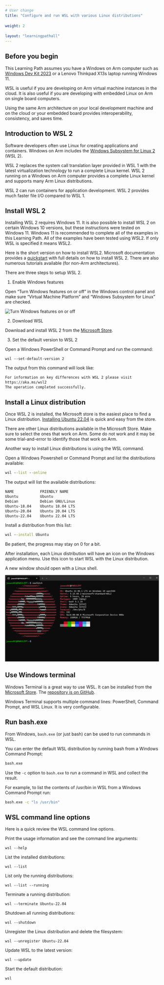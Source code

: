 ```yaml
---
# User change
title: "Configure and run WSL with various Linux distributions"

weight: 2

layout: "learningpathall"
---
```


## Before you begin

This Learning Path assumes you have a  Windows on Arm computer such as [Windows Dev Kit 2023](https://learn.microsoft.com/en-us/windows/arm/dev-kit) or a Lenovo Thinkpad X13s laptop running Windows 11. 

WSL is useful if you are developing on Arm virtual machine instances in the cloud. It is also useful if you are developing with embedded Linux on Arm on single board computers. 

Using the same Arm architecture on your local development machine and on the cloud or your embedded board provides interoperability, consistency, and saves time. 


## Introduction to WSL 2

Software developers often use Linux for creating applications and containers. Windows on Arm includes the [Windows Subsystem for Linux 2](https://docs.microsoft.com/en-us/windows/wsl/about) (WSL 2). 

WSL 2 replaces the system call translation layer provided in WSL 1 with the latest virtualization technology to run a complete Linux kernel. WSL 2 running on a Windows on Arm computer provides a complete Linux kernel and supports many Arm Linux distributions. 

WSL 2 can run containers for application development. WSL 2 provides much faster file I/O compared to WSL 1.

## Install WSL 2
Installing WSL 2 requires Windows 11. It is also possible to install WSL 2 on certain Windows 10 versions, but these instructions were tested on Windows 11. Windows 11 is recommended to complete all of the examples in this Learning Path. All of the examples have been tested using WSL2. If only WSL is specified it means WSL2.

Here is the short version on how to install WSL2. Microsoft documentation provides a [quickstart](https://docs.microsoft.com/en-us/windows/wsl/install-win10) with full details on how to install WSL 2. There are also numerous tutorials available (for non-Arm architectures).

There are three steps to setup WSL 2.

1. Enable Windows features

Open “Turn Windows features on or off” in the Windows control panel and make sure “Virtual Machine Platform” and “Windows Subsystem for Linux” are checked. 

![Turn Windows features on or off](https://dev-to-uploads.s3.amazonaws.com/i/9kubnntqzsfq9lxfrfrk.PNG#center)

2. Download WSL

Download and install WSL 2 from the [Microsoft Store](https://apps.microsoft.com/store/detail/windows-subsystem-for-linux-preview/9P9TQF7MRM4R).

3. Set the default version to WSL 2

Open a Windows PowerShell or Command Prompt and run the command:

```console
wsl --set-default-version 2
```

The output from this command will look like:

```output
For information on key differences with WSL 2 please visit https://aka.ms/wsl2
The operation completed successfully.
```

## Install a Linux distribution

Once WSL 2 is installed, the Microsoft store is the easiest place to find a Linux distribution. [Installing Ubuntu 22.04](https://apps.microsoft.com/store/detail/ubuntu-22041-lts/9PN20MSR04DW) is quick and easy from the store. 

There are other Linux distributions available in the Microsoft Store. Make sure to select the ones that work on Arm. Some do not work and it may be some trial-and-error to identify those that work on Arm.

Another way to install Linux distributions is using the WSL command. 

Open a Windows Powershell or Command Prompt and list the distributions available:

```cmd 
wsl --list --online
```

The output will list the available distributions:

```output
NAME            FRIENDLY NAME
Ubuntu          Ubuntu
Debian          Debian GNU/Linux
Ubuntu-18.04    Ubuntu 18.04 LTS
Ubuntu-20.04    Ubuntu 20.04 LTS
Ubuntu-22.04    Ubuntu 22.04 LTS
```

Install a distribution from this list:

```cmd
wsl --install Ubuntu
```

Be patient, the progress may stay on 0 for a bit.

After installation, each Linux distribution will have an icon on the Windows application menu. Use this icon to start WSL with the Linux distribution. 

A new window should open with a Linux shell. 

![Running Linux](wsl-linux.png)

## Use Windows terminal

Windows Terminal is a great way to use WSL. It can be installed from the [Microsoft Store](https://apps.microsoft.com/store/detail/windows-terminal/9N0DX20HK701). The [repository is on GitHub](https://github.com/microsoft/terminal). 

Windows Terminal supports multiple command lines: PowerShell, Command Prompt, and WSL Linux. It is very configurable.

## Run bash.exe

From Windows, `bash.exe` (or just bash) can be used to run commands in WSL. 

You can enter the default WSL distribution by running bash from a Windows Command Prompt:

```cmd
bash.exe
```

Use the `-c` option to `bash.exe` to run a command in WSL and collect the result. 

For example, to list the contents of /usr/bin in WSL from a Windows Command Prompt run:

```cmd
bash.exe -c "ls /usr/bin"
```

## WSL command line options

Here is a quick review the  WSL command line options.

Print the usage information and see the command line arguments:

```console
wsl --help
```

List the installed distributions: 

```console
wsl --list
```

List only the running distributions:

```console
wsl --list --running
```

Terminate a running distribution:

```console
wsl --terminate Ubuntu-22.04
```

Shutdown all running distributions:

```console
wsl --shutdown
```

Unregister the Linux distribution and delete the filesystem:

```console
wsl --unregister Ubuntu-22.04
```

Update WSL to the latest version:

```console
wsl --update
```

Start the default distribution:

```console
wsl
```
